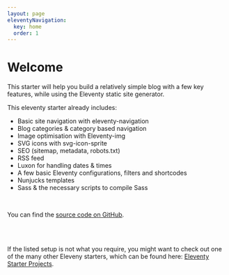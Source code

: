 ```yaml
---
layout: page
eleventyNavigation:
  key: home
  order: 1
---
```


# Welcome
This starter will help you build a relatively simple blog with a few key features, while using the Eleventy static site generator.

This eleventy starter already includes:
- Basic site navigation with eleventy-navigation
- Blog categories & category based navigation
- Image optimisation with Eleventy-img
- SVG icons with svg-icon-sprite
- SEO (sitemap, metadata, robots.txt)
- RSS feed
- Luxon for handling dates & times
- A few basic Eleventy configurations, filters and shortcodes
- Nunjucks templates
- Sass & the necessary scripts to compile Sass

<br>

You can find the <a href="https://github.com/Mangamaui/eleventy-not-so-minimal-blog-starter" target="_blank">source code on GitHub</a>.

<br><br>

If the listed setup is not what you require, you might want to check out one of the many other Eleveny starters, which can be found here: [Eleventy Starter Projects](https://www.11ty.dev/docs/starter/).